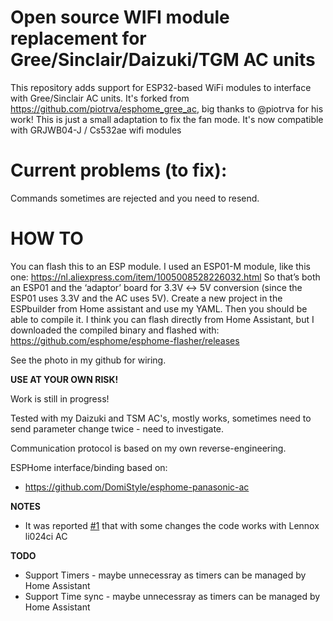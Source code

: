 # Open source WIFI module replacement for Gree/Sinclair/Daizuki/TGM AC units
This repository adds support for ESP32-based WiFi modules to interface with Gree/Sinclair AC units.
It's forked from https://github.com/piotrva/esphome_gree_ac, big thanks to @piotrva for his work!
This is just a small adaptation to fix the fan mode. It's now compatible with GRJWB04-J / Cs532ae wifi modules

# Current problems (to fix): 
Commands sometimes are rejected and you need to resend. 

# HOW TO 
You can flash this to an ESP module. I used an ESP01-M module, like this one:
https://nl.aliexpress.com/item/1005008528226032.html
So that’s both an ESP01 and the ‘adaptor’ board for 3.3V ↔ 5V conversion (since the ESP01 uses 3.3V and the AC uses 5V).
Create a new project in the ESPbuilder from Home assistant and use my YAML.
Then you should be able to compile it. I think you can flash directly from Home Assistant,
but I downloaded the compiled binary and flashed with: https://github.com/esphome/esphome-flasher/releases

See the photo in my github for wiring.

**USE AT YOUR OWN RISK!**

Work is still in progress!

Tested with my Daizuki and TSM AC's, mostly works, sometimes need to send parameter change twice - need to investigate.

Communication protocol is based on my own reverse-engineering.

ESPHome interface/binding based on:
* https://github.com/DomiStyle/esphome-panasonic-ac

**NOTES**
* It was reported [#1](https://github.com/piotrva/esphome_gree_ac/issues/1) that with some changes the code works with Lennox li024ci AC

**TODO**
* Support Timers - maybe unnecessray as timers can be managed by Home Assistant
* Support Time sync - maybe unnecessray as timers can be managed by Home Assistant
